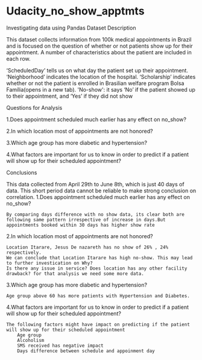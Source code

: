 # Udacity_no_show_apptmts
Investigating data using Pandas
Dataset Description

This dataset collects information from 100k medical appointments in Brazil and is focused on the question of whether or not patients show up for their appointment. A number of characteristics about the patient are included in each row.

‘ScheduledDay’ tells us on what day the patient set up their appointment.
‘Neighborhood’ indicates the location of the hospital.
‘Scholarship’ indicates whether or not the patient is enrolled in Brasilian welfare program Bolsa Família(opens in a new tab).
'No-show': it says ‘No’ if the patient showed up to their appointment, and ‘Yes’ if they did not show

Questions for Analysis

1.Does appointment scheduled much earlier has any effect on no_show?

2.In which location most of appointments are not honored?

3.Which age group has more diabetic and hypertension?

4.What factors are important for us to know in order to predict if a patient will show up for their scheduled appointment?

Conclusions

This data collected from April 29th to June 8th, which is just 40 days of data. This short period data cannot be reliable to make strong conclusion on correlation.
1.Does appointment scheduled much earlier has any effect on no_show?

    By comparing days difference with no show data, its clear both are following same pattern irrespective of increase in days.But appointments booked within 30 days has higher show rate

2.In which location most of appointments are not honored?

    Location Itarare, Jesus De nazareth has no show of 26% , 24% respectively.
    We can conclude that Location Itarare has high no-show. This may lead to further investication on Why?
    Is there any issue in service? Does location has any other facility drawback? for that analysis we need some more data.

3.Which age group has more diabetic and hypertension?

    Age group above 60 has more patients with Hypertension and Diabetes.

4.What factors are important for us to know in order to predict if a patient will show up for their scheduled appointment?

    The following factors might have impact on predicting if the patient will show up for their scheduled appointment
        Age group
        Alcoholism
        SMS received has negative impact
        Days difference between schedule and appoinment day
